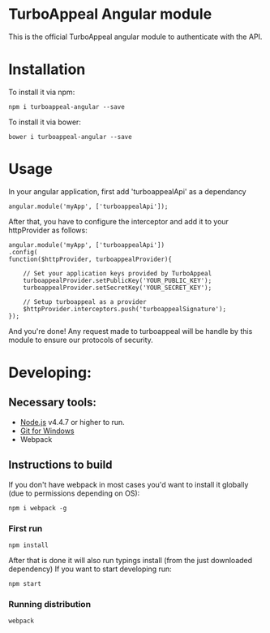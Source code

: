 # TurboAppeal Angular module

This is the official TurboAppeal angular module to authenticate with the API.

# Installation

To install it via npm:

```
npm i turboappeal-angular --save
```

To install it via bower:

```
bower i turboappeal-angular --save
```


# Usage

In your angular application, first add 'turboappealApi' as a dependancy

```
angular.module('myApp', ['turboappealApi']);
```

After that, you have to configure the interceptor and add it to your httpProvider as follows:

```
angular.module('myApp', ['turboappealApi'])
.config(
function($httpProvider, turboappealProvider){

	// Set your application keys provided by TurboAppeal
	turboappealProvider.setPublicKey('YOUR_PUBLIC_KEY');
	turboappealProvider.setSecretKey('YOUR_SECRET_KEY');

	// Setup turboappeal as a provider
	$httpProvider.interceptors.push('turboappealSignature');
});
```
And you're done! Any request made to turboappeal will be handle by this module to ensure our protocols of security.

# Developing:

## Necessary tools:
 - [Node.js](https://nodejs.org/en/download/) v4.4.7 or higher to run.
 - [Git for Windows](https://git-scm.com/download/win)
 - Webpack

## Instructions to build

If you don't have webpack in most cases you'd want to install it globally (due to permissions depending on OS):

```
npm i webpack -g
```


### First run

```
npm install
```

After that is done it will also run typings install (from the just downloaded dependency) If you want to start developing run:

```
npm start
```

### Running distribution

```
webpack
```